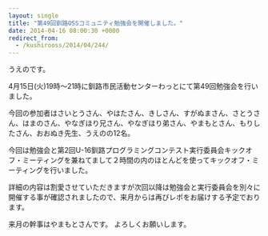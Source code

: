 ```yaml
---
layout: single
title: "第49回釧路OSSコミュニティ勉強会を開催しました。"
date: 2014-04-16 08:00:30 +0000
redirect_from:
  - /kushirooss/2014/04/244/
---
```

うえのです。

4月15日(火)19時〜21時に釧路市民活動センターわっとにて第49回勉強会を行いました。

今回の参加者はさいとうさん、やはたさん、きしさん、すがぬまさん、さとうさん、はまのさん、やなぎほり兄さん、やなぎほり弟さん、やまもとさん、もりしたさん、おおぬき先生、うえのの12名。

今回は勉強会と第2回U-16釧路プログラミングコンテスト実行委員会キックオフ・ミーティングを兼ねてまして２時間の内のほとんどを使ってキックオフ・ミーティングを行いました。

詳細の内容は割愛させていただきますが次回以降は勉強会と実行委員会を別々に開催する事が確認されましたので、来月からは再びレポをお届けする予定でおります。

来月の幹事はやまもとさんです。
よろしくお願いします。